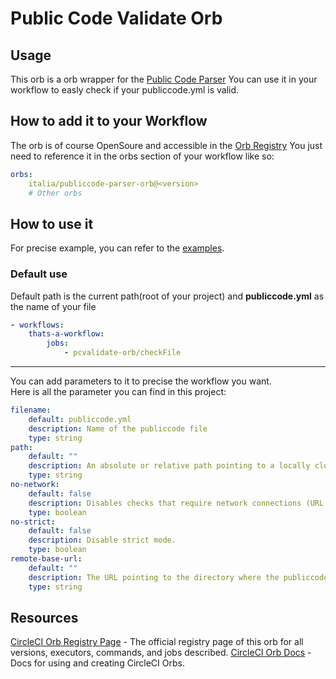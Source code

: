 # Public Code Validate Orb

<!--
[![CircleCI Build Status](https://circleci.com/gh/romain325/pcvalidate-orb.svg?style=shield "CircleCI Build Status")](https://circleci.com/gh/romain325/pcvalidate-orb) [![CircleCI Orb Version](https://img.shields.io/badge/endpoint.svg?url=https://badges.circleci.io/orb/romain325/pcvalidate-orb)](https://circleci.com/orbs/registry/orb/romain325/pcvalidate-orb) [![GitHub License](https://img.shields.io/badge/license-MIT-lightgrey.svg)](https://raw.githubusercontent.com/romain325/pcvalidate-orb/master/LICENSE) [![CircleCI Community](https://img.shields.io/badge/community-CircleCI%20Discuss-343434.svg)](https://discuss.circleci.com/c/ecosystem/orbs)
-->

## Usage

This orb is a orb wrapper for the [Public Code Parser](https://github.com/italia/publiccode-parser-go)
You can use it in your workflow to easly check if your publiccode.yml is valid.

## How to add it to your Workflow

The orb is of course OpenSoure and accessible in the [Orb Registry](https://circleci.com/orbs/registry/orb/romain325/pcvalidate-orb)
You just need to reference it in the orbs section of your workflow like so:

```yml
orbs:
    italia/publiccode-parser-orb@<version>
    # Other orbs
```

## How to use it

For precise example, you can refer to the [examples](src/examples/example.yml).

### Default use

Default path is the current path(root of your project) and **publiccode.yml** as the name of your file

```yml
- workflows:
    thats-a-workflow:
        jobs:
            - pcvalidate-orb/checkFile
```

--------------------

You can add parameters to it to precise the workflow you want.  
Here is all the parameter you can find in this project:

```yml
filename:
    default: publiccode.yml
    description: Name of the publiccode file
    type: string
path:
    default: ""
    description: An absolute or relative path pointing to a locally cloned repository where the publiccode.yml is located.
    type: string
no-network:
    default: false
    description: Disables checks that require network connections (URL existence and oEmbed). This makes validation much faster.
    type: boolean
no-strict:
    default: false
    description: Disable strict mode.
    type: boolean
remote-base-url:
    default: ""
    description: The URL pointing to the directory where the publiccode.yml file is located.
    type: string
```

## Resources

[CircleCI Orb Registry Page](https://circleci.com/orbs/registry/orb/romain325/pcvalidate-orb) - The official registry page of this orb for all versions, executors, commands, and jobs described.
[CircleCI Orb Docs](https://circleci.com/docs/2.0/orb-intro/#section=configuration) - Docs for using and creating CircleCI Orbs.
